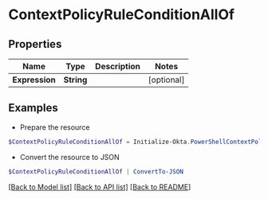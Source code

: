 # ContextPolicyRuleConditionAllOf
## Properties

Name | Type | Description | Notes
------------ | ------------- | ------------- | -------------
**Expression** | **String** |  | [optional] 

## Examples

- Prepare the resource
```powershell
$ContextPolicyRuleConditionAllOf = Initialize-Okta.PowerShellContextPolicyRuleConditionAllOf  -Expression null
```

- Convert the resource to JSON
```powershell
$ContextPolicyRuleConditionAllOf | ConvertTo-JSON
```

[[Back to Model list]](../README.md#documentation-for-models) [[Back to API list]](../README.md#documentation-for-api-endpoints) [[Back to README]](../README.md)

